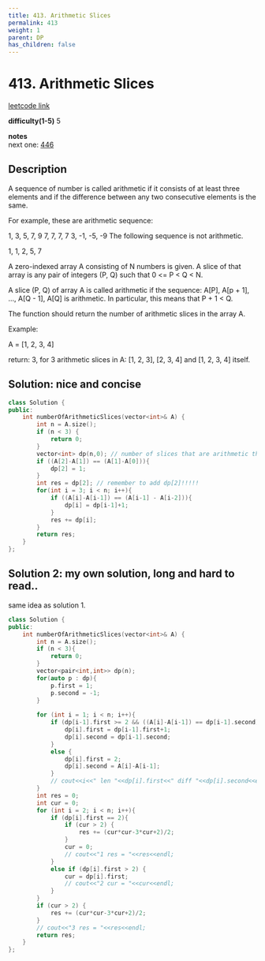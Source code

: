 ```yaml
---
title: 413. Arithmetic Slices
permalink: 413
weight: 1
parent: DP
has_children: false
---
```

# 413. Arithmetic Slices
[leetcode link](https://leetcode.com/problems/arithmetic-slices/)

**difficulty(1-5)** 
5

**notes**   
next one: [446](446)

## Description
A sequence of number is called arithmetic if it consists of at least three elements and if the difference between any two consecutive elements is the same.

For example, these are arithmetic sequence:

1, 3, 5, 7, 9
7, 7, 7, 7
3, -1, -5, -9
The following sequence is not arithmetic.

1, 1, 2, 5, 7

A zero-indexed array A consisting of N numbers is given. A slice of that array is any pair of integers (P, Q) such that 0 <= P < Q < N.

A slice (P, Q) of array A is called arithmetic if the sequence:
A[P], A[p + 1], ..., A[Q - 1], A[Q] is arithmetic. In particular, this means that P + 1 < Q.

The function should return the number of arithmetic slices in the array A.


Example:

A = [1, 2, 3, 4]

return: 3, for 3 arithmetic slices in A: [1, 2, 3], [2, 3, 4] and [1, 2, 3, 4] itself.

## Solution: nice and concise
```c++
class Solution {
public:
    int numberOfArithmeticSlices(vector<int>& A) {
        int n = A.size();
        if (n < 3) {
            return 0;
        }
        vector<int> dp(n,0); // number of slices that are arithmetic that must ends with A[i]
        if ((A[2]-A[1]) == (A[1]-A[0])){
            dp[2] = 1;
        }
        int res = dp[2]; // remember to add dp[2]!!!!!
        for(int i = 3; i < n; i++){
            if ((A[i]-A[i-1]) == (A[i-1] - A[i-2])){
                dp[i] = dp[i-1]+1;
            }
            res += dp[i];
        }
        return res;
    }
};
```

## Solution 2: my own solution, long and hard to read..
same idea as solution 1.

```c++
class Solution {
public:
    int numberOfArithmeticSlices(vector<int>& A) {
        int n = A.size();
        if (n < 3){
            return 0;
        }
        vector<pair<int,int>> dp(n);
        for(auto p : dp){
            p.first = 1;
            p.second = -1;
        }
        
        for (int i = 1; i < n; i++){
            if (dp[i-1].first >= 2 && ((A[i]-A[i-1]) == dp[i-1].second)){
                dp[i].first = dp[i-1].first+1;
                dp[i].second = dp[i-1].second;
            }
            else {
                dp[i].first = 2;
                dp[i].second = A[i]-A[i-1];
            }
            // cout<<i<<" len "<<dp[i].first<<" diff "<<dp[i].second<<endl;
        }
        int res = 0;
        int cur = 0;
        for (int i = 2; i < n; i++){
            if (dp[i].first == 2){
                if (cur > 2) {
                    res += (cur*cur-3*cur+2)/2; 
                }
                cur = 0;
                // cout<<"1 res = "<<res<<endl;
            }
            else if (dp[i].first > 2) {
                cur = dp[i].first;
                // cout<<"2 cur = "<<cur<<endl;
            }
        }
        if (cur > 2) {
            res += (cur*cur-3*cur+2)/2;
        }
        // cout<<"3 res = "<<res<<endl;
        return res;
    }
};
```

<!-- 
Default label
{: .label }

Blue label
{: .label .label-blue }

Stable
{: .label .label-green }

New release
{: .label .label-purple }

Coming soon
{: .label .label-yellow }

Deprecated
{: .label .label-red } -->
